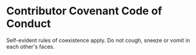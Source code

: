 # Contributor Covenant Code of Conduct

Self-evident rules of coexistence apply. Do not cough, sneeze or vomit in each other's faces.
